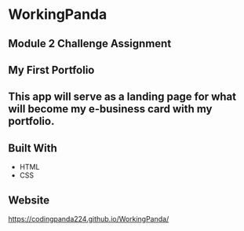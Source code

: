# WorkingPanda

## Module 2 Challenge Assignment

## My First Portfolio


## This app will serve as a landing page for what will become my e-business card with my portfolio.

## Built With
* HTML
* CSS

## Website 
https://codingpanda224.github.io/WorkingPanda/ 